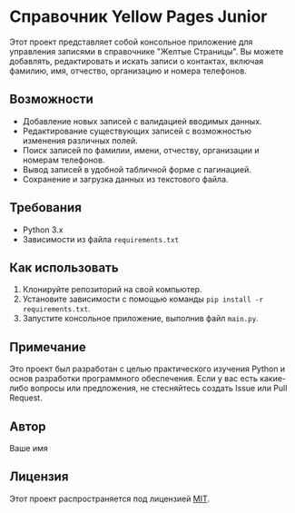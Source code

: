 # Справочник Yellow Pages Junior

Этот проект представляет собой консольное приложение для управления записями в справочнике "Желтые Страницы". Вы можете добавлять, редактировать и искать записи о контактах, включая фамилию, имя, отчество, организацию и номера телефонов.

## Возможности

- Добавление новых записей с валидацией вводимых данных.
- Редактирование существующих записей с возможностью изменения различных полей.
- Поиск записей по фамилии, имени, отчеству, организации и номерам телефонов.
- Вывод записей в удобной табличной форме с пагинацией.
- Сохранение и загрузка данных из текстового файла.

## Требования

- Python 3.x
- Зависимости из файла `requirements.txt`

## Как использовать

1. Клонируйте репозиторий на свой компьютер.
2. Установите зависимости с помощью команды `pip install -r requirements.txt`.
3. Запустите консольное приложение, выполнив файл `main.py`.

## Примечание

Это проект был разработан с целью практического изучения Python и основ разработки программного обеспечения. Если у вас есть какие-либо вопросы или предложения, не стесняйтесь создать Issue или Pull Request.

## Автор

Ваше имя

## Лицензия

Этот проект распространяется под лицензией [MIT](LICENSE).
